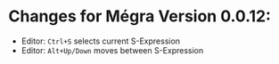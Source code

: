 # Changes for Mégra Version 0.0.12:

* Editor: `Ctrl+S` selects current S-Expression
* Editor: `Alt+Up/Down` moves between S-Expression
